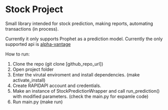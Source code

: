<h1>Stock Project</h1>

Small library intended for stock prediction, making reports, automating transactions (in process).

Currently it only supports Prophet as a prediction model.
Currently the only supported api is [alpha-vantage](https://rapidapi.com/alphavantage/api/alpha-vantage)

<p> How to run: 
<ol>
<li>Clone the repo (git clone [github_repo_url]) </li>
<li>Open project folder</li>
<li>Enter the virutal enviroment and install dependencies. (make activate_install) </li>
<li>Create RAPIDAPI account and credentials.</li> 
<li>Make an instance of StockPredictionWrapper and call run_prediction() with modified parameters. (check the main.py for expamle code) </li>
<li>Run main.py (make run)</li>
</ol>
</p>
